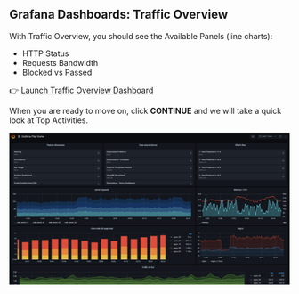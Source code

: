 ## Grafana Dashboards: Traffic Overview

With Traffic Overview, you should see the Available Panels (line charts):

* HTTP Status
* Requests Bandwidth
* Blocked vs Passed

👉 [Launch Traffic Overview Dashboard](https://[[HOST_SUBDOMAIN]]-30300-[[KATACODA_HOST]].environments.katacoda.com/d/RF_rRJIGk/traffic-overview?orgId=1&from=now-5m&to=now)

When you are ready to move on, click **CONTINUE** and we will take a quick look at Top Activities.

![Grafana Screenshot](./assets/grafana-real_time_screenshot.jpg)

